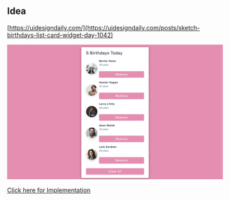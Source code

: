 ## Idea

[https://uidesigndaily.com/](https://uidesigndaily.com/posts/sketch-birthdays-list-card-widget-day-1042)

![Birthday Reminder](implementation.png)

[Click here for Implementation](https://wda-react-project-1-birthday-reminder-mavenranks-projects.vercel.app/)
